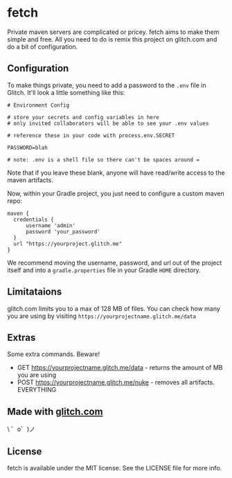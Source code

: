 # fetch

Private maven servers are complicated or pricey. fetch aims to make them simple and free. All you need to do is remix this project on glitch.com and do a bit of configuration.

## Configuration
To make things private, you need to add a password to the `.env` file in Glitch. It'll look a little something like this:
```
# Environment Config

# store your secrets and config variables in here
# only invited collaborators will be able to see your .env values

# reference these in your code with process.env.SECRET

PASSWORD=blah

# note: .env is a shell file so there can't be spaces around =
```
Note that if you leave these blank, anyone will have read/write access to the maven artifacts.

Now, within your Gradle project, you just need to configure a custom maven repo:
```
maven {
  credentials {
      username 'admin'
      password 'your_password'
  }
  url "https://yourproject.glitch.me"
}
```
We recommend moving the username, password, and url out of the project itself and into a `gradle.properties` file in your Gradle `HOME` directory.

## Limitataions
glitch.com limits you to a max of 128 MB of files. You can check how many you are using by visiting `https://yourprojectname.glitch.me/data`

## Extras
Some extra commands. Beware!
- GET https://yourprojectname.glitch.me/data - returns the amount of MB you are using
- POST https://yourprojectname.glitch.me/nuke - removes all artifacts. EVERYTHING

Made with [glitch.com](https://glitch.com/)
-----------------

\ ゜o゜)ノ

## License

fetch is available under the MIT license. See the LICENSE file for more info.
